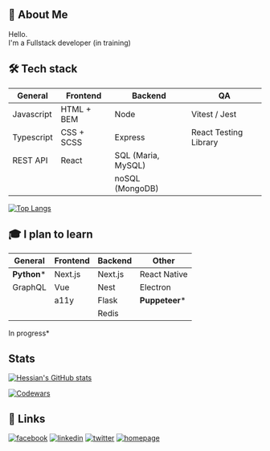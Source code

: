 ## :dragon_face: About Me
Hello.  
I'm a Fullstack developer (in training)  

## 🛠 Tech stack

| General | Frontend | Backend | QA |
| ----------- | ----------- | ----------- | ----------- |
| Javascript  | HTML + BEM | Node | Vitest / Jest |
| Typescript | CSS + SCSS | Express | React Testing Library |
| REST API | React | SQL (Maria, MySQL) | |
|  | | noSQL (MongoDB) | |



[![Top Langs](https://github-readme-stats.vercel.app/api/top-langs/?username=HessianPL&layout=compact&theme=graywhite)](https://github.com/HessianPL/github-readme-stats)

## :mortar_board: I plan to learn

| General | Frontend | Backend | Other |
| ----------- | ----------- | ----------- | ----------- |
| **Python*** | Next.js | Next.js | React Native |
| GraphQL | Vue | Nest | Electron | Docker |
|  | a11y | Flask | **Puppeteer*** |
|  |  | Redis | |

In progress*


## Stats

[![Hessian's GitHub stats](https://github-readme-stats.vercel.app/api?username=HessianPL&count_private=true&show_icons=true&theme=graywhite)](https://github.com/HessianPL/github-readme-stats)

[![Codewars](https://www.codewars.com/users/HessianPL/badges/small)](https://www.codewars.com/users/HessianPL)

## 🔗 Links
[![facebook](https://img.shields.io/badge/facebook-0A66C2?style=for-the-badge&logo=facebook&logoColor=white)](https://www.facebook.com/hessianPL/)
[![linkedin](https://img.shields.io/badge/linkedin-0A66C2?style=for-the-badge&logo=linkedin&logoColor=white)](https://www.linkedin.com/in/lukasz-dragon/)
[![twitter](https://img.shields.io/badge/twitter-1DA1F2?style=for-the-badge&logo=twitter&logoColor=white)](https://twitter.com/DragonLukasz)
[![homepage](https://img.shields.io/badge/homepage-2E4053?style=for-the-badge&logo=aboutdotme&logoColor=white)](http://lukaszdragon.pl)
